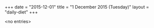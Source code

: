 +++
date = "2015-12-01"
title = "1 December 2015 (Tuesday)"
layout = "daily-diet"
+++

\<no entries\>
